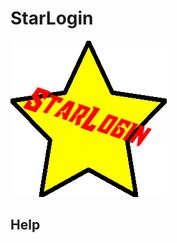 # StarLogin
![StarLogin Logo](https://raw.githubusercontent.com/ti303/Plugin/master/LoginPlugin/vi/StarLogin.png)
## Help
